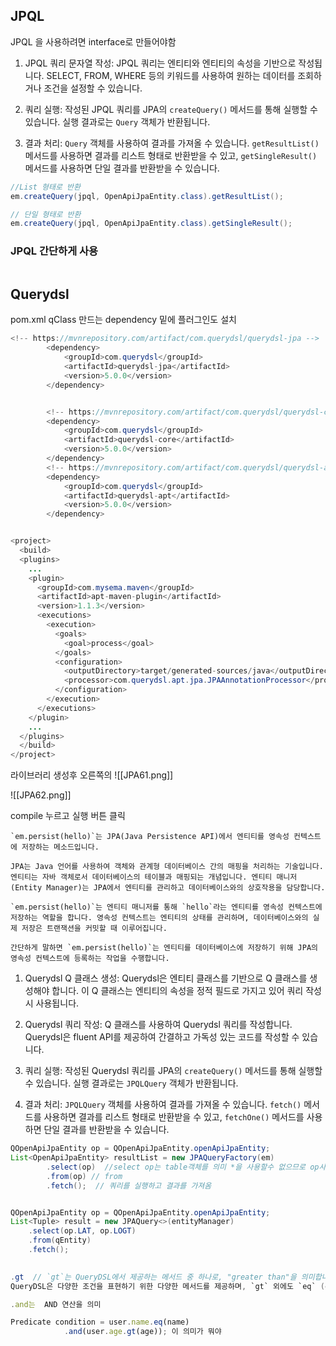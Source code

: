 ## JPQL

JPQL 을 사용하려면 interface로 만들어야함


1. JPQL 쿼리 문자열 작성: JPQL 쿼리는 엔티티와 엔티티의 속성을 기반으로 작성됩니다. SELECT, FROM, WHERE 등의 키워드를 사용하여 원하는 데이터를 조회하거나 조건을 설정할 수 있습니다.
    
2. 쿼리 실행: 작성된 JPQL 쿼리를 JPA의 `createQuery()` 메서드를 통해 실행할 수 있습니다. 실행 결과로는 `Query` 객체가 반환됩니다.
    
3. 결과 처리: `Query` 객체를 사용하여 결과를 가져올 수 있습니다. `getResultList()` 메서드를 사용하면 결과를 리스트 형태로 반환받을 수 있고, `getSingleResult()` 메서드를 사용하면 단일 결과를 반환받을 수 있습니다.


```java
//List 형태로 반환
em.createQuery(jpql, OpenApiJpaEntity.class).getResultList(); 

// 단일 형태로 반환
em.createQuery(jpql, OpenApiJpaEntity.class).getSingleResult();

```

### JPQL 간단하게 사용

```java

```



## Querydsl




pom.xml qClass 만드는 dependency 밑에 플러그인도 설치
```java
<!-- https://mvnrepository.com/artifact/com.querydsl/querydsl-jpa -->
        <dependency>
            <groupId>com.querydsl</groupId>
            <artifactId>querydsl-jpa</artifactId>
            <version>5.0.0</version>
        </dependency>


        <!-- https://mvnrepository.com/artifact/com.querydsl/querydsl-core -->
        <dependency>
            <groupId>com.querydsl</groupId>
            <artifactId>querydsl-core</artifactId>
            <version>5.0.0</version>
        </dependency>
        <!-- https://mvnrepository.com/artifact/com.querydsl/querydsl-apt -->
        <dependency>
            <groupId>com.querydsl</groupId>
            <artifactId>querydsl-apt</artifactId>
            <version>5.0.0</version>
        </dependency>


<project>
  <build>
  <plugins>
    ...
    <plugin>
      <groupId>com.mysema.maven</groupId>
      <artifactId>apt-maven-plugin</artifactId>
      <version>1.1.3</version>
      <executions>
        <execution>
          <goals>
            <goal>process</goal>
          </goals>
          <configuration>
            <outputDirectory>target/generated-sources/java</outputDirectory>
            <processor>com.querydsl.apt.jpa.JPAAnnotationProcessor</processor>
          </configuration>
        </execution>
      </executions>
    </plugin>
    ...
  </plugins>
  </build>
</project>


```

라이브러리 생성후 오른쪽의 
![[JPA61.png]]


![[JPA62.png]]


compile 누르고 실행 버튼 클릭



```
`em.persist(hello)`는 JPA(Java Persistence API)에서 엔티티를 영속성 컨텍스트에 저장하는 메소드입니다.

JPA는 Java 언어를 사용하여 객체와 관계형 데이터베이스 간의 매핑을 처리하는 기술입니다. 엔티티는 자바 객체로서 데이터베이스의 테이블과 매핑되는 개념입니다. 엔티티 매니저(Entity Manager)는 JPA에서 엔티티를 관리하고 데이터베이스와의 상호작용을 담당합니다.

`em.persist(hello)`는 엔티티 매니저를 통해 `hello`라는 엔티티를 영속성 컨텍스트에 저장하는 역할을 합니다. 영속성 컨텍스트는 엔티티의 상태를 관리하며, 데이터베이스와의 실제 저장은 트랜잭션을 커밋할 때 이루어집니다.

간단하게 말하면 `em.persist(hello)`는 엔티티를 데이터베이스에 저장하기 위해 JPA의 영속성 컨텍스트에 등록하는 작업을 수행합니다.
```





1. Querydsl Q 클래스 생성: Querydsl은 엔티티 클래스를 기반으로 Q 클래스를 생성해야 합니다. 이 Q 클래스는 엔티티의 속성을 정적 필드로 가지고 있어 쿼리 작성 시 사용됩니다.
    
2. Querydsl 쿼리 작성: Q 클래스를 사용하여 Querydsl 쿼리를 작성합니다. Querydsl은 fluent API를 제공하여 간결하고 가독성 있는 코드를 작성할 수 있습니다.
    
3. 쿼리 실행: 작성된 Querydsl 쿼리를 JPA의 `createQuery()` 메서드를 통해 실행할 수 있습니다. 실행 결과로는 `JPQLQuery` 객체가 반환됩니다.
    
4. 결과 처리: `JPQLQuery` 객체를 사용하여 결과를 가져올 수 있습니다. `fetch()` 메서드를 사용하면 결과를 리스트 형태로 반환받을 수 있고, `fetchOne()` 메서드를 사용하면 단일 결과를 반환받을 수 있습니다.




```java
QOpenApiJpaEntity op = QOpenApiJpaEntity.openApiJpaEntity;
List<OpenApiJpaEntity> resultList = new JPAQueryFactory(em)
        .select(op)  //select op는 table객체를 의미 *을 사용할수 없으므로 op사용
        .from(op) // from
        .fetch();  // 쿼리를 실행하고 결과를 가져옴


QOpenApiJpaEntity op = QOpenApiJpaEntity.openApiJpaEntity;
List<Tuple> result = new JPAQuery<>(entityManager)
    .select(op.LAT, op.LOGT)
    .from(qEntity)
    .fetch();
    
```


```java
.gt  // `gt`는 QueryDSL에서 제공하는 메서드 중 하나로, "greater than"을 의미합니다. 이 메서드는 주어진 값보다 큰 값을 비교하는 조건을 생성
QueryDSL은 다양한 조건을 표현하기 위한 다양한 메서드를 제공하며, `gt` 외에도 `eq` (equal), `lt` (less than), `gte` (greater than or equal to), `lte` (less than or equal to) 등의 메서드를 사용할 수 있습니다. 이를 조합하여 복잡한 쿼리를 작성할 수 있습니다.
```

```javascript
.and는  AND 연산을 의미

Predicate condition = user.name.eq(name)
            .and(user.age.gt(age)); 이 의미가 뭐야
``` 







